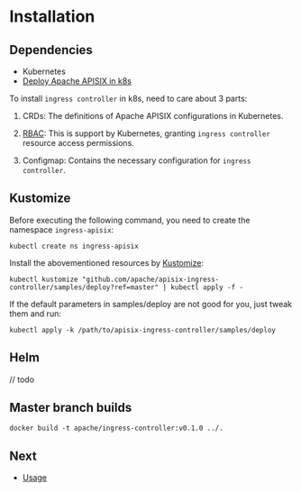 <!--
#
# Licensed to the Apache Software Foundation (ASF) under one or more
# contributor license agreements.  See the NOTICE file distributed with
# this work for additional information regarding copyright ownership.
# The ASF licenses this file to You under the Apache License, Version 2.0
# (the "License"); you may not use this file except in compliance with
# the License.  You may obtain a copy of the License at
#
#     http://www.apache.org/licenses/LICENSE-2.0
#
# Unless required by applicable law or agreed to in writing, software
# distributed under the License is distributed on an "AS IS" BASIS,
# WITHOUT WARRANTIES OR CONDITIONS OF ANY KIND, either express or implied.
# See the License for the specific language governing permissions and
# limitations under the License.
#
-->

# Installation

## Dependencies

* Kubernetes
* [Deploy Apache APISIX in k8s](https://github.com/apache/apisix/blob/master/kubernetes/README.md)

To install `ingress controller` in k8s, need to care about 3 parts:

1. CRDs: The definitions of Apache APISIX configurations in Kubernetes.

2. [RBAC](https://kubernetes.io/blog/2017/04/rbac-support-in-kubernetes/): This is support by Kubernetes, granting `ingress controller` resource access permissions.

3. Configmap: Contains the necessary configuration for `ingress controller`.

## Kustomize

Before executing the following command, you need to create the namespace `ingress-apisix`:

```shell
kubectl create ns ingress-apisix
```

Install the abovementioned resources by [Kustomize](https://kustomize.io/):

```shell
kubectl kustomize "github.com/apache/apisix-ingress-controller/samples/deploy?ref=master" | kubectl apply -f -
```

If the default parameters in samples/deploy are not good for you, just tweak them and run:

```shell
kubectl apply -k /path/to/apisix-ingress-controller/samples/deploy
```

## Helm

// todo

## Master branch builds

```shell
docker build -t apache/ingress-controller:v0.1.0 ../.
```

## Next

* [Usage](./usage.md)
